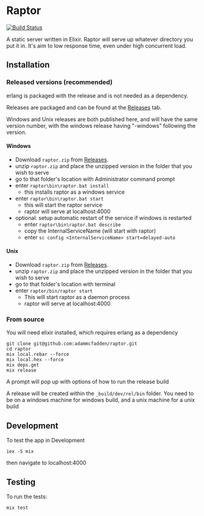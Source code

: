 # Raptor

[![Build Status](https://travis-ci.org/adammcfadden/raptor.svg?branch=master)](https://travis-ci.org/adammcfadden/raptor)

A static server written in Elixir. Raptor will serve up whatever directory you put it in. It's aim to low response time, even under high concurrent load.

## Installation

### Released versions (recommended)

erlang is packaged with the release and is not needed as a dependency.

Releases are packaged and can be found at the [Releases](https://github.com/adammcfadden/raptor/releases) tab.

Windows and Unix releases are both published here, and will have the same version number, with the windows release having "-windows" following the version.

#### Windows

* Download `raptor.zip` from [Releases](https://github.com/adammcfadden/raptor/releases).
* unzip `raptor.zip` and place the unzipped version in the folder that you wish to serve
* go to that folder's location with Administrator command prompt
* enter `raptor\bin\raptor.bat install`
  * this installs raptor as a windows service
* enter `raptor\bin\raptor.bat start`
  * this will start the raptor service
  * raptor will serve at localhost:4000
* optional: setup automatic restart of the service if windows is restarted
  * enter `raptor\bin\raptor.bat describe`
  * copy the InternalServiceName (will start with raptor)
  * enter `sc config <InternalServiceName> start=delayed-auto`

#### Unix

* Download `raptor.zip` from [Releases](https://github.com/adammcfadden/raptor/releases).
* unzip `raptor.zip` and place the unzipped version in the folder that you wish to serve
* go to that folder's location with terminal
* enter `raptor/bin/raptor start`
  * This will start raptor as a daemon process
  * raptor will serve at localhost:4000

### From source

You will need elixir installed, which requires erlang as a dependency

```
git clone git@github.com:adammcfadden/raptor.git
cd raptor
mix local.rebar --force
mix local.hex --force
mix deps.get
mix release
```

A prompt will pop up with options of how to run the release build

A release will be created within the `_build/dev/rel/bin` folder. You need to be on a windows machine for windows build, and a unix machine for a unix build

## Development

To test the app in Development
```
iex -S mix
```
then navigate to localhost:4000

## Testing

To run the tests:
```
mix test
```
